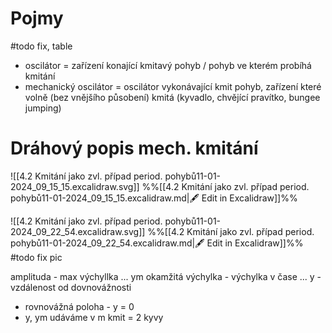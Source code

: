 # Pojmy
#todo fix, table
- oscilátor = zařízení konající kmitavý pohyb / pohyb ve kterém probíhá kmitání
- mechanický oscilátor = oscilátor vykonávající kmit pohyb, zařízení které volně (bez vnějšího působení) kmitá (kyvadlo, chvějící pravítko, bungee jumping)

# Dráhový popis mech. kmitání
![[4.2 Kmitání jako zvl. případ period. pohybů11-01-2024_09_15_15.excalidraw.svg]]
%%[[4.2 Kmitání jako zvl. případ period. pohybů11-01-2024_09_15_15.excalidraw.md|🖋 Edit in Excalidraw]]%%

![[4.2 Kmitání jako zvl. případ period. pohybů11-01-2024_09_22_54.excalidraw.svg]]
%%[[4.2 Kmitání jako zvl. případ period. pohybů11-01-2024_09_22_54.excalidraw.md|🖋 Edit in Excalidraw]]%%
#todo fix pic


amplituda - max výchyllka ... ym
okamžitá výchylka - výchylka v čase ... y
	- vzdálenost od dovnovážnosti
- rovnovážná poloha - y = 0
- y, ym udáváme v m
kmit = 2 kyvy